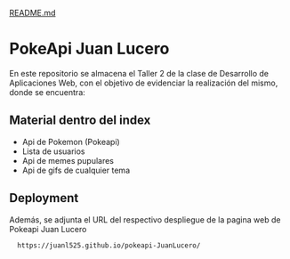 [README.md](https://github.com/user-attachments/files/22750590/README.md)

# PokeApi Juan Lucero

En este repositorio se almacena el Taller 2 de la clase de Desarrollo de Aplicaciones Web, con el objetivo de evidenciar la realización del mismo, donde se encuentra:



## Material dentro del index

- Api de Pokemon (Pokeapi)
- Lista de usuarios
- Api de memes pupulares
- Api de gifs de cualquier tema


## Deployment

Además, se adjunta el URL del respectivo despliegue de la pagina web de Pokeapi Juan Lucero

```bash
  https://juanl525.github.io/pokeapi-JuanLucero/
```

